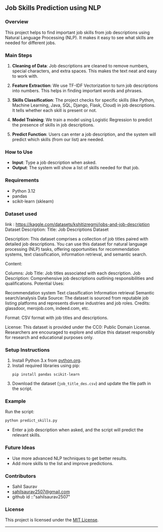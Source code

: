 

## Job Skills Prediction using NLP

### Overview
This project helps to find important job skills from job descriptions using Natural Language Processing (NLP). It makes it easy to see what skills are needed for different jobs.

### Main Steps
1. **Cleaning of Data**: Job descriptions are cleaned to remove numbers, special characters, and extra spaces. This makes the text neat and easy to work with.
   
2. **Feature Extraction**: We use TF-IDF Vectorization to turn job descriptions into numbers. This helps in finding important words and phrases.

3. **Skills Classification**: The project checks for specific skills (like Python, Machine Learning, Java, SQL, Django, Flask, Cloud) in job descriptions. It tells whether each skill is present or not.

4. **Model Training**: We train a model using Logistic Regression to predict the presence of skills in job descriptions.

5. **Predict Function**: Users can enter a job description, and the system will predict which skills (from our list) are needed.

### How to Use
- **Input**: Type a job description when asked.
- **Output**: The system will show a list of skills needed for that job.

### Requirements
- Python 3.12
- pandas
- scikit-learn (sklearn)
### Dataset  used 

link : https://kaggle.com/datasets/kshitizregmi/jobs-and-job-description
Dataset Description:
Title: Job Descriptions Dataset

Description:
This dataset comprises a collection of job titles paired with detailed job descriptions. You can use this dataset for natural language processing (NLP) tasks, offering opportunities for recommendation systems, text classification, information retrieval, and semantic search.

Content:

Columns:
Job Title: Job titles associated with each description.
Job Description: Comprehensive job descriptions outlining responsibilities and qualifications.
Potential Uses:

Recommendation system
Text classification
Information retrieval
Semantic search/analysis
Data Source:
The dataset is sourced from reputable job listing platforms and represents diverse industries and job roles. Credits: glassdoor, merojob.com, indeed.com, etc.

Format:
CSV format with job titles and descriptions.

License:
This dataset is provided under the CC0: Public Domain License. Researchers are encouraged to explore and utilize this dataset responsibly for research and educational purposes only.


### Setup Instructions
1. Install Python 3.x from [python.org](https://www.python.org/downloads/).
2. Install required libraries using pip:
   ```
   pip install pandas scikit-learn
   ```
3. Download the dataset (`job_title_des.csv`) and update the file path in the script.

### Example
Run the script:
```python
python predict_skills.py
```
- Enter a job description when asked, and the script will predict the relevant skills.

### Future Ideas
- Use more advanced NLP techniques to get better results.
- Add more skills to the list and improve predictions.

### Contributors
- Sahil Saurav
- sahilsaurav2507@gmail.com
- github id ::"sahilsaurav2507"

### License
This project is licensed under the [MIT License](LICENSE).

---
